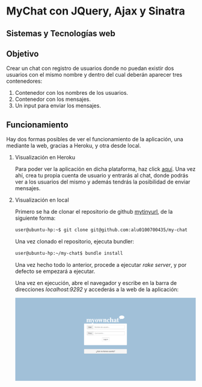 MyChat con JQuery, Ajax y Sinatra
=============
Sistemas y Tecnologías web
---------------------------


Objetivo
-----

Crear un chat con registro de usuarios donde no puedan existir dos usuarios con el mismo nombre y dentro del cual deberán aparecer tres contenedores:

1. Contenedor con los nombres de los usuarios.
2. Contenedor con los mensajes.
3. Un input para enviar los mensajes.


Funcionamiento
-----

Hay dos formas posibles de ver el funcionamiento de la aplicación, una mediante la web, gracias a Heroku, y otra desde local.

1. Visualización en Heroku
    
    Para poder ver la aplicación en dicha plataforma, haz click [aquí].
    Una vez ahí, crea tu propia cuenta de usuario y entrarás al chat, donde podrás ver a los usuarios del mismo y además tendrás la posibilidad de enviar mensajes.
    
2. Visualización en local

    Primero se ha de clonar el repositorio de github [mytinyurl], de la siguiente forma: 
    
    ```sh
    user@ubuntu-hp:~$ git clone git@github.com:alu0100700435/my-chat
    ```
    Una vez clonado el repositorio, ejecuta bundler:
    
    ```sh
    user@ubuntu-hp:~/my-chat$ bundle install
    ```
    
    Una vez hecho todo lo anterior, procede a ejecutar *rake server*, y por defecto se empezará a ejecutar.
    
    Una vez en ejecución, abre el navegador y escribe en la barra de direcciones *localhost:9292* y accederás a la web de la aplicación:
    
    ![ejemplo navegador](https://raw.githubusercontent.com/alu0100700435/my-chat/master/public/img/ejemplo.png)

    
[aquí]:http://my-own-chat.herokuapp.com
[mytinyurl]:https://github.com/alu0100700435/my-chat


